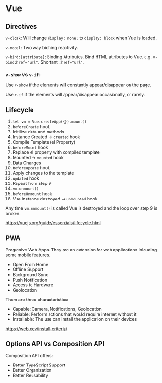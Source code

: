 # Vue

## Directives

`v-cloak`: Will change `display: none;` to `display: block` when Vue is loaded.

`v-model`: Two way bidning reactivity.

`v-bind:[attribute]`: Binding Attributes. Bind HTML attributes to Vue. e.g. `v-bind:href="url"`. Shortant `:href="url"`.

### `v-show` vs `v-if`:

Use `v-show` if the elements will constantly appear/disappear on the page.

Use `v-if` if the elements will appear/disappear occasionally, or rarely.

## Lifecycle

1. `let vm = Vue.createApp({}).mount()`
2. `beforeCreate` hook
3. Initilize data and methods
4. Instance Created -> `created` hook
5. Compile Template (el Property)
6. `beforeMount` hook
7. Replace el property with compiled template
8. Mounted -> `mounted` hook
9. Data Changes
10. `beforeUpdate` hook
11. Apply changes to the template
12. `updated` hook
13. Repeat from step 9
14. `vm.unmount()`
15. `beforeUnmount` hook
16. Vue instance destroyed -> `unmounted` hook

Any time `vm.unmount()` is called Vue is destroyed and the loop over step 9 is broken.

https://vuejs.org/guide/essentials/lifecycle.html

## PWA

Progresive Web Apps. They are an extension for web applications inlcuding some mobile features.

* Open From Home
* Offline Support
* Background Sync
* Push Notification
* Access to Hardware
* Geolocation

There are three characteristics:

* Capable: Camera, Notifications, Geolocation
* Reliable: Perform actions that would require internet without it
* Installable: The use can install the application on their devices

https://web.dev/install-criteria/

## Options API vs Composition API

Composition API offers:

* Better TypeScript Support
* Better Organization
* Better Reusability
